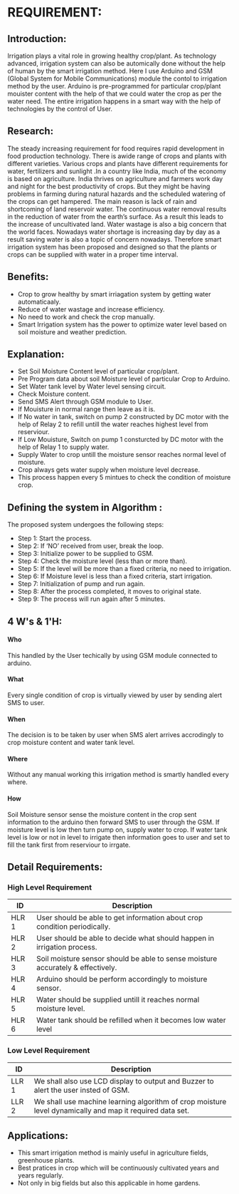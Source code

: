 # REQUIREMENT:
## Introduction:
  Irrigation plays a vital role in growing healthy crop/plant. As technology advanced, irrigation system can also be automically done without the help of human by the smart irrigation method. Here I use Arduino and GSM (Global System for Mobile Communications) module the contol to irrigation method by the user. Arduino is pre-programmed for particular crop/plant mouister content with the help of that we could water the crop as per the water need. The entire irrigation happens in a smart way with the help of technologies by the control of User.
## Research:
 The steady increasing requirement for food requires rapid development in food production technology. There is awide range of crops and plants with different varieties. Various
crops and plants have different requirements for water, fertilizers and sunlight .In a country like India, much of the economy is based on agriculture. India thrives on agriculture and farmers work day and night for the best productivity of crops. But they might be having problems in farming during natural hazards and the scheduled watering of the crops can get hampered. The main reason is lack of rain and shortcoming of land reservoir water. The continuous water removal results in the reduction of water from the earth’s surface. As a result this leads to the increase of uncultivated land. Water wastage is also a big concern that the world faces. Nowadays water shortage is increasing day by day as a result saving water is also a topic of concern nowadays. Therefore smart irrigation system has been proposed and designed so that the plants or crops can be supplied with water in a proper time interval.
## Benefits:
  * Crop to grow healthy by smart irriagation system by getting water automaticaaly.
  * Reduce of water wastage and increase efficiency.
  * No need to work and check the crop manually.
  * Smart Irrigation system has the power to optimize water level based on soil moisture and weather prediction.
## Explanation:
  * Set Soil Moisture Content level of particular crop/plant.
  * Pre Program data about soil Moisture level of particular Crop to Arduino.
  * Set Water tank level by Water level sensing circuit.
  * Check Moisture content.
  * Send SMS Alert through GSM module to User.
  * If Mouisture in normal range then leave as it is.
  * If No water in tank, switch on pump 2 constructed by DC motor with the help of Relay 2 to refill untill the water reaches highest level from reserviour.
  * If Low Mouisture, Switch on pump 1 consturcted by DC motor with the help of Relay 1 to supply water.
  * Supply Water to crop untill the moisture sensor reaches normal level of moisture.
  * Crop always gets water supply when moisture level decrease.
  * This process happen every 5 mintues to check the condition of moisture crop.

## Defining the system in Algorithm : 
The proposed system undergoes the following steps:
  * Step 1: Start the process.
  * Step 2: If ‘NO’ received from user, break the loop.
  * Step 3: Initialize power to be supplied to GSM.
  * Step 4: Check the moisture level (less than or more than).
  * Step 5: If the level will be more than a fixed criteria, no need
            to irrigation.
  * Step 6: If Moisture level is less than a fixed criteria, start
            irrigation.
  * Step 7: Initialization of pump and run again.
  * Step 8: After the process completed, it moves to original state.
  * Step 9: The process will run again after 5 minutes.

## 4 W's & 1'H:
 #### Who
  This handled by the User techically by using GSM module connected to arduino. 
 #### What 
  Every single condition of crop is virtually viewed by user by sending alert SMS to user.
 #### When
  The decision is to be taken by user when SMS alert arrives accrodingly to crop moisture content and water tank level.
 #### Where 
  Without any manual working this irrigation method is smartly handled every where.
 #### How
  Soil Moisture sensor sense the moisture content in the crop sent information to the arduino then forward SMS to user through the GSM.
  If moisture level is low then turn pump on, supply water to crop. If water tank level is low or not in level to irrigate then information goes to user and set to fill the       tank first from reserviour to irrgate.

## Detail Requirements:
 ### High Level Requirement
 |  ID   |                Description
 |-------|------------------------------------------------------------------
 | HLR 1 | User should be able to get information about crop condition periodically.
 | HLR 2 | User should be able to decide what should happen in irrigation process.
 | HLR 3 | Soil moisture sensor should be able to sense moisture accurately & effectively.
 | HLR 4 | Arduino should be perform accordingly to moisture sensor.
 | HLR 5 | Water should be supplied untill it reaches normal moisture level.
 | HLR 6 | Water tank should be refilled when it becomes low water level
 
 ### Low Level Requirement
 | ID    |          Description
 |-------|--------------------------------------------------------------------------------
 | LLR 1 | We shall also use LCD display to output and Buzzer to alert the user insted of GSM.
 | LLR 2 | We shall use machine learning algorithm of crop moisture level dynamically and map it required data set.

## Applications:
  * This smart irrigation method is mainly useful in agriculture fields, greenhouse plants.
  * Best pratices in crop which will be continuously cultivated years and years regularly.
  * Not only in big fields but also this applicable in home gardens.
